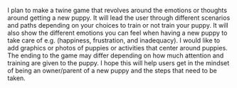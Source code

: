 I plan to make a twine game that revolves around the emotions or thoughts around getting a new puppy. It will lead the user through different scenarios and paths depending on your choices to train or not train your puppy. 
It will also show the different emotions you can feel when having a new puppy to take care of e.g. (happiness, frustration, and inadequacy). I would like to add graphics or photos of puppies or activities that center around puppies. 
The ending to the game may differ depending on how much attention and training are given to the puppy. I hope this will help users get in the mindset of being an owner/parent of a new puppy and the steps that need to be taken.  
